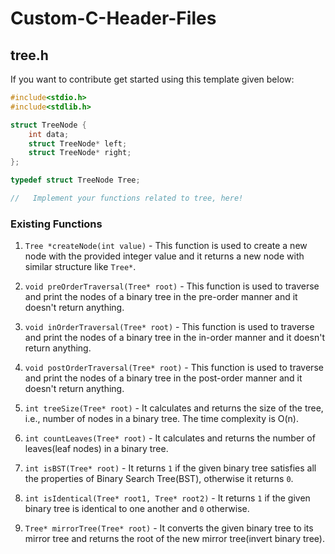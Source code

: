 # Custom-C-Header-Files

## tree.h

If you want to contribute get started using this template given below:

```c
#include<stdio.h>
#include<stdlib.h>

struct TreeNode {
	int data;
	struct TreeNode* left;
	struct TreeNode* right;
};

typedef struct TreeNode Tree;

//   Implement your functions related to tree, here!
```

### Existing Functions
1. `Tree *createNode(int value)` - This function is used to create a new node with the provided integer value and it returns a new node with similar structure like `Tree*`.

2. `void preOrderTraversal(Tree* root)` - This function is used to traverse and print the nodes of a binary tree in the pre-order manner and it doesn't return anything.

3. `void inOrderTraversal(Tree* root)` - This function is used to traverse and print the nodes of a binary tree in the in-order manner and it doesn't return anything.

4. `void postOrderTraversal(Tree* root)` - This function is used to traverse and print the nodes of a binary tree in the post-order manner and it doesn't return anything.


5. `int treeSize(Tree* root)` - It calculates and returns the size of the tree, i.e., number of nodes in a binary tree. The time complexity is O(n).

6. `int countLeaves(Tree* root)` - It calculates and returns the number of leaves(leaf nodes) in a binary tree.

7. `int isBST(Tree* root)` - It returns `1` if the given binary tree satisfies all the properties of Binary Search Tree(BST), otherwise it returns `0`.

8. `int isIdentical(Tree* root1, Tree* root2)` - It returns `1` if the given binary tree is identical to one another and `0` otherwise.

9. `Tree* mirrorTree(Tree* root)` - It converts the given binary tree to its mirror tree and returns the root of the new mirror tree(invert binary tree). 